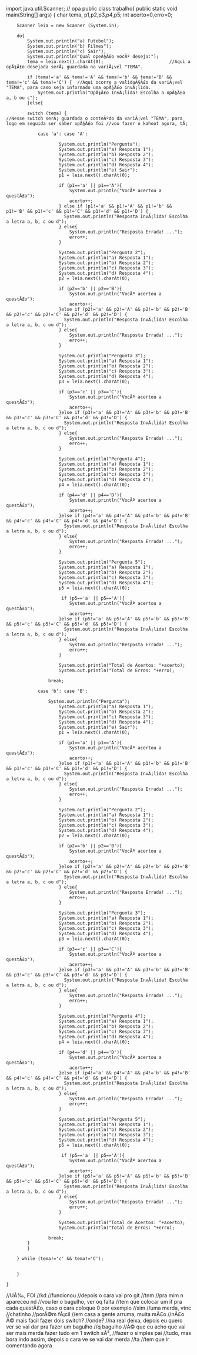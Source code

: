 import java.util.Scanner; // opa
public class trabalho{
    public static void main(String[] args) {
        char tema, p1,p2,p3,p4,p5;
        int acerto=0,erro=0;

        Scanner leia = new Scanner (System.in);

        do{
            System.out.println("a) Futebol");
            System.out.println("b) Filmes");
            System.out.println("c) Sair");
            System.out.println("Qual opeÃ§Ã£o vocÃª deseja:");
            tema = leia.next().charAt(0);                         //Aqui a opÃ§Ã£o desejada serÃ¡ guardada na variÃ¡vel "TEMA".

            if (tema!='a' && tema!='A' && tema!='b' && tema!='B' && tema!='c' && tema!='C') {  //Aqui ocorre a validaÃ§Ã£o da variÃ¡vel "TEMA", para caso seja informado uma opÃ§Ã£o invÃ¡lida.
                System.out.println("OpÃ§Ã£o InvÃ¡lida! Escolha a opÃ§Ã£o a, b ou c");
            }else{
                
            switch (tema) {                                            //Nesse switch serÃ¡ guardada o conteÃºdo da variÃ¡vel "TEMA", para logo em seguida ser saber opÃ§Ã£o foi //vou fazer o kahoot agora, tÃ¡
   
                case 'a': case 'A':
                
                        System.out.println("Pergunta");
                        System.out.println("a) Resposta 1");
                        System.out.println("b) Resposta 2");
                        System.out.println("c) Resposta 3");
                        System.out.println("d) Resposta 4");
                        System.out.println("e) Sair");
                        p1 = leia.next().charAt(0);
                        
                        if (p1=='a' || p1=='A'){
                            System.out.println("VocÃª acertou a questÃ£o");
                            acerto++;
                        } else if (p1!='a' && p1!='A' && p1!='b' && p1!='B' && p1!='c' && p1!='C' && p1!='d' && p1!='D') {
                          System.out.println("Resposta InvÃ¡lida! Escolha a letra a, b, c ou d");  
                        } else{
                            System.out.println("Resposta Errada! ...");
                            erro++;
                        }

                        System.out.println("Pergunta 2");
                        System.out.println("a) Resposta 1");
                        System.out.println("b) Resposta 2");
                        System.out.println("c) Resposta 3");
                        System.out.println("d) Resposta 4");
                        p2 = leia.next().charAt(0);

                        if (p2=='b' || p2=='B'){
                            System.out.println("VocÃª acertou a questÃ£o");
                            acerto++;
                        }else if (p2!='a' && p2!='A' && p2!='b' && p2!='B' && p2!='c' && p2!='C' && p2!='d' && p2!='D') {
                          System.out.println("Resposta InvÃ¡lida! Escolha a letra a, b, c ou d");  
                        } else{
                            System.out.println("Resposta Errada! ...");
                            erro++;
                        }

                        System.out.println("Pergunta 3");
                        System.out.println("a) Resposta 1");
                        System.out.println("b) Resposta 2");
                        System.out.println("c) Resposta 3");
                        System.out.println("d) Resposta 4");
                        p3 = leia.next().charAt(0);

                        if (p3=='c' || p3=='C'){
                            System.out.println("VocÃª acertou a questÃ£o");
                            acerto++;
                        }else if (p3!='a' && p3!='A' && p3!='b' && p3!='B' && p3!='c' && p3!='C' && p3!='d' && p3!='D') {
                          System.out.println("Resposta InvÃ¡lida! Escolha a letra a, b, c ou d");  
                        } else{
                            System.out.println("Resposta Errada! ...");
                            erro++;
                        }

                        System.out.println("Pergunta 4");
                        System.out.println("a) Resposta 1");
                        System.out.println("b) Resposta 2");
                        System.out.println("c) Resposta 3");
                        System.out.println("d) Resposta 4");
                        p4 = leia.next().charAt(0);

                        if (p4=='d' || p4=='D'){
                            System.out.println("VocÃª acertou a questÃ£o");
                            acerto++;
                        }else if (p4!='a' && p4!='A' && p4!='b' && p4!='B' && p4!='c' && p4!='C' && p4!='d' && p4!='D') {
                          System.out.println("Resposta InvÃ¡lida! Escolha a letra a, b, c ou d");  
                        } else{
                            System.out.println("Resposta Errada! ...");
                            erro++;
                        }

                        System.out.println("Pergunta 5");
                        System.out.println("a) Resposta 1");
                        System.out.println("b) Resposta 2");
                        System.out.println("c) Resposta 3");
                        System.out.println("d) Resposta 4");
                        p5 = leia.next().charAt(0);

                         if (p5=='a' || p5=='A'){
                            System.out.println("VocÃª acertou a questÃ£o");
                            acerto++;
                        }else if (p5!='a' && p5!='A' && p5!='b' && p5!='B' && p5!='c' && p5!='C' && p5!='d' && p5!='D') {
                          System.out.println("Resposta InvÃ¡lida! Escolha a letra a, b, c ou d");  
                        } else{
                            System.out.println("Resposta Errada! ...");
                            erro++;
                        }

                        System.out.println("Total de Acertos: "+acerto);
                        System.out.println("Total de Erros: "+erro);

                    break;
            
                case 'b': case 'B':
                    
                    System.out.println("Pergunta");
                        System.out.println("a) Resposta 1");
                        System.out.println("b) Resposta 2");
                        System.out.println("c) Resposta 3");
                        System.out.println("d) Resposta 4");
                        System.out.println("e) Sair");
                        p1 = leia.next().charAt(0);
                        
                        if (p1=='a' || p1=='A'){
                            System.out.println("VocÃª acertou a questÃ£o");
                            acerto++;
                        }else if (p1!='a' && p1!='A' && p1!='b' && p1!='B' && p1!='c' && p1!='C' && p1!='d' && p1!='D') {
                          System.out.println("Resposta InvÃ¡lida! Escolha a letra a, b, c ou d");  
                        } else{
                            System.out.println("Resposta Errada! ...");
                            erro++;
                        }

                        System.out.println("Pergunta 2");
                        System.out.println("a) Resposta 1");
                        System.out.println("b) Resposta 2");
                        System.out.println("c) Resposta 3");
                        System.out.println("d) Resposta 4");
                        p2 = leia.next().charAt(0);

                        if (p2=='b' || p2=='B'){
                            System.out.println("VocÃª acertou a questÃ£o");
                            acerto++;
                        }else if (p2!='a' && p2!='A' && p2!='b' && p2!='B' && p2!='c' && p2!='C' && p2!='d' && p2!='D') {
                          System.out.println("Resposta InvÃ¡lida! Escolha a letra a, b, c ou d");  
                        } else{
                            System.out.println("Resposta Errada! ...");
                            erro++;
                        }

                        System.out.println("Pergunta 3");
                        System.out.println("a) Resposta 1");
                        System.out.println("b) Resposta 2");
                        System.out.println("c) Resposta 3");
                        System.out.println("d) Resposta 4");
                        p3 = leia.next().charAt(0);

                        if (p3=='c' || p3=='C'){
                            System.out.println("VocÃª acertou a questÃ£o");
                            acerto++;
                        }else if (p3!='a' && p3!='A' && p3!='b' && p3!='B' && p3!='c' && p3!='C' && p3!='d' && p3!='D') {
                          System.out.println("Resposta InvÃ¡lida! Escolha a letra a, b, c ou d");  
                        } else{
                            System.out.println("Resposta Errada! ...");
                            erro++;
                        }

                        System.out.println("Pergunta 4");
                        System.out.println("a) Resposta 1");
                        System.out.println("b) Resposta 2");
                        System.out.println("c) Resposta 3");
                        System.out.println("d) Resposta 4");
                        p4 = leia.next().charAt(0);

                        if (p4=='d' || p4=='D'){
                            System.out.println("VocÃª acertou a questÃ£o");
                            acerto++;
                        }else if (p4!='a' && p4!='A' && p4!='b' && p4!='B' && p4!='c' && p4!='C' && p4!='d' && p4!='D') {
                          System.out.println("Resposta InvÃ¡lida! Escolha a letra a, b, c ou d");  
                        } else{
                            System.out.println("Resposta Errada! ...");
                            erro++;
                        }

                        System.out.println("Pergunta 5");
                        System.out.println("a) Resposta 1");
                        System.out.println("b) Resposta 2");
                        System.out.println("c) Resposta 3");
                        System.out.println("d) Resposta 4");
                        p5 = leia.next().charAt(0);

                         if (p5=='a' || p5=='A'){
                            System.out.println("VocÃª acertou a questÃ£o");
                            acerto++;
                        }else if (p5!='a' && p5!='A' && p5!='b' && p5!='B' && p5!='c' && p5!='C' && p5!='d' && p5!='D') {
                          System.out.println("Resposta InvÃ¡lida! Escolha a letra a, b, c ou d");  
                        } else{
                            System.out.println("Resposta Errada! ...");
                            erro++;
                        }

                        System.out.println("Total de Acertos: "+acerto);
                        System.out.println("Total de Erros: "+erro);

                    break;
            }
            }

        } while (tema!='c' && tema!='C');

                
        }

    }


   //UÃ‰, FOI 
   //kd 
   //funcionou
   //depois o cara vai pro git 
   //tnm
   //pra mim n apareceu nd
   //vou ler o bagulho, ver oq falta 
   //tem que colocar um if pra cada questÃ£o, caso o cara coloque 0 por exemplo
   //sim
   //uma merda, vtnc
   //chatinho
   //porÃ©m fÃ¡cil
   //em casa a gente arruma, muita mÃ£o
   //nÃ£o Ã© mais facil fazer dois switch?
   //onde?
   //na real deixa, depois eu quero ver se vai dar pra fazer um bagulho
   //q bagulho
   //Ã© que eu acho que vai ser mais merda fazer tudo em 1 switch sÃ³, 
   //fazer o simples pai
   //tudo, mas bora indo assim, depois o cara ve se vai dar merda 
   //ta
   //tem que ir comentando agora
